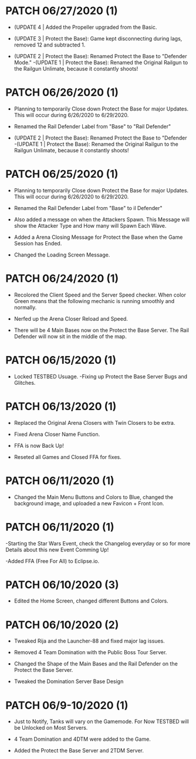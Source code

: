 # PATCH 06/27/2020 (1)
- (UPDATE 4 | Added the Propeller upgraded from the Basic.

- (UPDATE 3 | Protect the Base): Game kept disconnecting during lags, removed 12 and subtracted 1.

- (UPDATE 2 | Protect the Base): Renamed Protect the Base to "Defender Mode."
-(UPDATE 1 | Protect the Base): Renamed the Original Railgun to the Railgun Unlimate, because it constantly shoots!


# PATCH 06/26/2020 (1)
- Planning to temporarily Close down Protect the Base for major Updates. This will occur during 6/26/2020 to 6/29/2020.

- Renamed the Rail Defender Label from "Base" to "Rail Defender"
- (UPDATE 2 | Protect the Base): Renamed Protect the Base to "Defender
-(UPDATE 1 | Protect the Base): Renamed the Original Railgun to the Railgun Unlimate, because it constantly shoots!

# PATCH 06/25/2020 (1)
- Planning to temporarily Close down Protect the Base for major Updates. This will occur during 6/26/2020 to 6/29/2020.

- Renamed the Rail Defender Label from "Base" to il Defender"
- Also added a message on when the Attackers Spawn. This Message will show the Attacker Type and How many will Spawn Each Wave.
- Added a Arena Closing Message for Protect the Base when the Game Session has Ended.
- Changed the Loading Screen Message. 

# PATCH 06/24/2020 (1)
- Recolored the Client Speed and the Server Speed checker. When color Green means that the following mechanic is running smoothly and normally.


- Nerfed up the Arena Closer Reload and Speed.

- There will be 4 Main Bases now on the Protect the Base Server. The Rail Defender will now sit in the middle of the map.

# PATCH 06/15/2020 (1)

- Locked TESTBED Usuage.
-Fixing up Protect the Base Server Bugs and Glitches.
# PATCH 06/13/2020 (1)

- Replaced the Original Arena Closers with Twin Closers to be extra.
- Fixed Arena Closer Name Function.
- FFA is now Back Up!

- Reseted all Games and Closed FFA for fixes.


# PATCH 06/11/2020 (1)


- Changed the Main Menu Buttons and Colors to Blue, changed the background image, and uploaded a new Favicon + Front Icon. 

# PATCH 06/11/2020 (1)
-Starting the Star Wars Event, check the Changelog everyday or so for more Details about this new Event Comming Up!

-Added FFA (Free For All) to Eclipse.io.
# PATCH 06/10/2020 (3)

- Edited the Home Screen, changed different Buttons and Colors.
# PATCH 06/10/2020 (2)
- Tweaked Rija and the Launcher-88 and fixed major lag issues.

- Removed 4 Team Domination with the Public Boss Tour Server.

- Changed the Shape of the Main Bases and the Rail Defender on the Protect the Base Server.
- Tweaked the Domination Server Base Design
# PATCH 06/9-10/2020 (1)
- Just to Notify, Tanks will vary on the Gamemode. For Now TESTBED will be Unlocked on Most Servers.

- 4 Team Domination and 4DTM were added to the Game.
- Added the Protect the Base Server and 2TDM Server.




